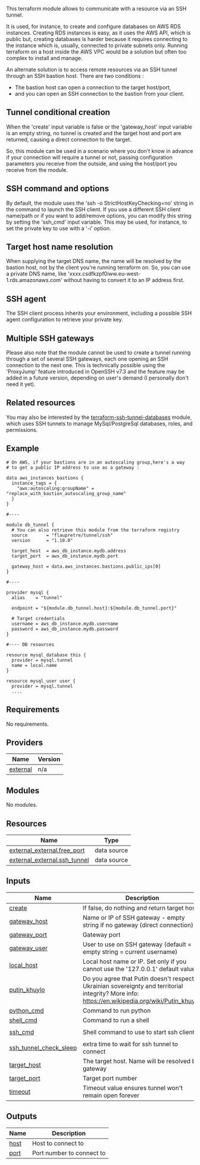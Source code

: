 
This terraform module allows to communicate with a resource via an SSH tunnel.

It is used, for instance, to create and configure databases on AWS RDS instances.
Creating RDS instances is easy, as it uses the AWS API, which is public but, creating
databases is harder because it requires connecting to the instance which is,
usually, connected to private subnets only.
Running terraform on a host inside the AWS VPC would be a solution but often too complex
to install and manage.

An alternate solution is to access remote resources via
an SSH tunnel through an SSH bastion host. There are two conditions :

- The bastion host can open a connection to the target host/port,
- and you can open an SSH connection to the bastion from your client.

## Tunnel conditional creation

When the 'create' input variable is false or the 'gateway_host'
input variable is an empty string, no tunnel
is created and the target host and port are returned, causing a direct connection
to the target.

So, this module can be used in a scenario where you don't know in advance if
your connection will require a tunnel or not, passing configuration parameters you receive
from the outside, and using the host/port you receive from the module.

## SSH command and options

By default, the module uses the 'ssh -o StrictHostKeyChecking=no' string
in the command to launch the SSH client. If you use a different SSH client name/path or
if you want to add/remove options, you can modify this string by setting the
'ssh_cmd' input variable.
This may be used, for instance, to set the private key to use with a '-i' option.

## Target host name resolution

When supplying the target DNS name, the name will be resolved by the
bastion host, not by the client you're running terraform on. So, you can use a private
DNS name, like 'xxxx.csdfkzpf0iww.eu-west-1.rds.amazonaws.com'
without having to convert it to an IP address first.

## SSH agent

The SSH client process inherits your environment, including a
possible SSH agent configuration to retrieve your private key.

## Multiple SSH gateways

Please also note that the module cannot
be used to create a tunnel running through a set of several SSH gateways, each
one opening an SSH connection to the
next one. This is technically possible using the 'ProxyJump' feature introduced
in OpenSSH v7.3 and the feature may be added in a future version, depending on user's
demand (I personally don't need it yet).

## Related resources

You may also be interested by the
[terraform-ssh-tunnel-databases](https://github.com/flaupretre/terraform-ssh-tunnel-databases)
module, which uses SSH tunnels to manage MySql/PostgreSql databases, roles, and
permissions.

## Example

    # On AWS, if your bastions are in an autoscaling group,here's a way
    # to get a public IP address to use as a gateway :

    data aws_instances bastions {
      instance_tags = {
        "aws:autoscaling:groupName" = "replace_with_bastion_autoscaling_group_name"
      }
    }
    
    #----
    
    module db_tunnel {
      # You can also retrieve this module from the terraform registry
      source       = "flaupretre/tunnel/ssh"
      version      = "1.10.0"

      target_host  = aws_db_instance.mydb.address
      target_port  = aws_db_instance.mydb.port

      gateway_host = data.aws_instances.bastions.public_ips[0]
    }
    
    #----
    
    provider mysql {
      alias    = "tunnel"

      endpoint = "${module.db_tunnel.host}:${module.db_tunnel.port}"

      # Target credentials
      username = aws_db_instance.mydb.username
      password = aws_db_instance.mydb.password
    }
    
    #---- DB resources
    
    resource mysql_database this {
      provider = mysql.tunnel
      name = local.name
    }
    
    resource mysql_user user {
      provider = mysql.tunnel
      ....

<!-- BEGIN_TF_DOCS -->
## Requirements

No requirements.

## Providers

| Name | Version |
|------|---------|
| <a name="provider_external"></a> [external](#provider\_external) | n/a |

## Modules

No modules.

## Resources

| Name | Type |
|------|------|
| [external_external.free_port](https://registry.terraform.io/providers/hashicorp/external/latest/docs/data-sources/external) | data source |
| [external_external.ssh_tunnel](https://registry.terraform.io/providers/hashicorp/external/latest/docs/data-sources/external) | data source |

## Inputs

| Name | Description | Type | Default | Required |
|------|-------------|------|---------|:--------:|
| <a name="input_create"></a> [create](#input\_create) | If false, do nothing and return target host | `bool` | `true` | no |
| <a name="input_gateway_host"></a> [gateway\_host](#input\_gateway\_host) | Name or IP of SSH gateway - empty string if no gateway (direct connection) | `any` | `""` | no |
| <a name="input_gateway_port"></a> [gateway\_port](#input\_gateway\_port) | Gateway port | `number` | `22` | no |
| <a name="input_gateway_user"></a> [gateway\_user](#input\_gateway\_user) | User to use on SSH gateway (default = empty string = current username) | `any` | `""` | no |
| <a name="input_local_host"></a> [local\_host](#input\_local\_host) | Local host name or IP. Set only if you cannot use the '127.0.0.1' default value | `string` | `"127.0.0.1"` | no |
| <a name="input_putin_khuylo"></a> [putin\_khuylo](#input\_putin\_khuylo) | Do you agree that Putin doesn't respect Ukrainian sovereignty and territorial integrity? More info: https://en.wikipedia.org/wiki/Putin_khuylo! | `bool` | `true` | no |
| <a name="input_python_cmd"></a> [python\_cmd](#input\_python\_cmd) | Command to run python | `string` | `"python"` | no |
| <a name="input_shell_cmd"></a> [shell\_cmd](#input\_shell\_cmd) | Command to run a shell | `string` | `"bash"` | no |
| <a name="input_ssh_cmd"></a> [ssh\_cmd](#input\_ssh\_cmd) | Shell command to use to start ssh client | `string` | `"ssh -o StrictHostKeyChecking=no"` | no |
| <a name="input_ssh_tunnel_check_sleep"></a> [ssh\_tunnel\_check\_sleep](#input\_ssh\_tunnel\_check\_sleep) | extra time to wait for ssh tunnel to connect | `string` | `"0s"` | no |
| <a name="input_target_host"></a> [target\_host](#input\_target\_host) | The target host. Name will be resolved by gateway | `string` | n/a | yes |
| <a name="input_target_port"></a> [target\_port](#input\_target\_port) | Target port number | `number` | n/a | yes |
| <a name="input_timeout"></a> [timeout](#input\_timeout) | Timeout value ensures tunnel won't remain open forever | `string` | `"30m"` | no |

## Outputs

| Name | Description |
|------|-------------|
| <a name="output_host"></a> [host](#output\_host) | Host to connect to |
| <a name="output_port"></a> [port](#output\_port) | Port number to connect to |
<!-- END_TF_DOCS -->
